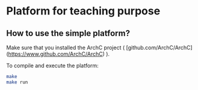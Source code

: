 # Platform for teaching purpose #

## How to use the simple platform? ##

Make sure that you installed the ArchC project ( [github.com/ArchC/ArchC] (https://www.github.com/ArchC/ArchC) ).

To compile and execute the platform:

```bash
make
make run
```


